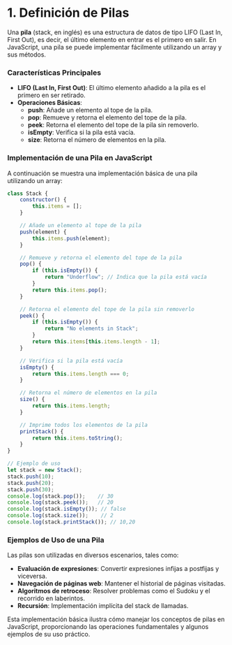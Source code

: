 # 1. Definición de Pilas

Una **pila** (stack, en inglés) es una estructura de datos de tipo LIFO (Last In, First Out), es decir, el último elemento en entrar es el primero en salir. En JavaScript, una pila se puede implementar fácilmente utilizando un array y sus métodos.

### Características Principales

- **LIFO (Last In, First Out)**: El último elemento añadido a la pila es el primero en ser retirado.
- **Operaciones Básicas**:
    - **push**: Añade un elemento al tope de la pila.
    - **pop**: Remueve y retorna el elemento del tope de la pila.
    - **peek**: Retorna el elemento del tope de la pila sin removerlo.
    - **isEmpty**: Verifica si la pila está vacía.
    - **size**: Retorna el número de elementos en la pila.

### Implementación de una Pila en JavaScript

A continuación se muestra una implementación básica de una pila utilizando un array:

```jsx
class Stack {
    constructor() {
        this.items = [];
    }

    // Añade un elemento al tope de la pila
    push(element) {
        this.items.push(element);
    }

    // Remueve y retorna el elemento del tope de la pila
    pop() {
        if (this.isEmpty()) {
            return "Underflow"; // Indica que la pila está vacía
        }
        return this.items.pop();
    }

    // Retorna el elemento del tope de la pila sin removerlo
    peek() {
        if (this.isEmpty()) {
            return "No elements in Stack";
        }
        return this.items[this.items.length - 1];
    }

    // Verifica si la pila está vacía
    isEmpty() {
        return this.items.length === 0;
    }

    // Retorna el número de elementos en la pila
    size() {
        return this.items.length;
    }

    // Imprime todos los elementos de la pila
    printStack() {
        return this.items.toString();
    }
}

// Ejemplo de uso
let stack = new Stack();
stack.push(10);
stack.push(20);
stack.push(30);
console.log(stack.pop());    // 30
console.log(stack.peek());   // 20
console.log(stack.isEmpty()); // false
console.log(stack.size());    // 2
console.log(stack.printStack()); // 10,20

```

### Ejemplos de Uso de una Pila

Las pilas son utilizadas en diversos escenarios, tales como:

- **Evaluación de expresiones**: Convertir expresiones infijas a postfijas y viceversa.
- **Navegación de páginas web**: Mantener el historial de páginas visitadas.
- **Algoritmos de retroceso**: Resolver problemas como el Sudoku y el recorrido en laberintos.
- **Recursión**: Implementación implícita del stack de llamadas.

Esta implementación básica ilustra cómo manejar los conceptos de pilas en JavaScript, proporcionando las operaciones fundamentales y algunos ejemplos de su uso práctico.